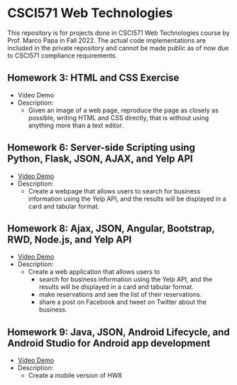 # CSCI571 Web Technologies
This repository is for projects done in CSCI571 Web Technologies course by Prof. Marco Papa in Fall 2022. The actual code implementations are included in the private repository and cannot be made public as of now due to CSCI571 compliance requirements.
## Homework 3: HTML and CSS Exercise
- Video Demo
- Description:
  - Given an image of a web page, reproduce the page as closely as possible, writing HTML and CSS directly, that is without using anything more than a text editor.

## Homework 6: Server-side Scripting using Python, Flask, JSON, AJAX, and Yelp API
- [Video Demo](https://www.youtube.com/watch?v=qO-M1oU7yXQ)
- Description:
  - Create a webpage that allows users to search for business information using the Yelp API, and the results will be displayed in a card and tabular format.

## Homework 8: Ajax, JSON, Angular, Bootstrap, RWD, Node.js, and Yelp API
- [Video Demo](https://www.youtube.com/watch?v=uqDARrie04U)
- Description:
  - Create a web application that allows users to
    - search for business information using the Yelp API, and the results will be displayed in a card and tabular format. 
    - make reservations and see the list of their reservations. 
    - share a post on Facebook and tweet on Twitter about the business.
    
## Homework 9: Java, JSON, Android Lifecycle, and Android Studio for Android app development
- [Video Demo](https://www.youtube.com/watch?v=UrwpmWwzYz8)
- Description:
  - Create a mobile version of HW8
